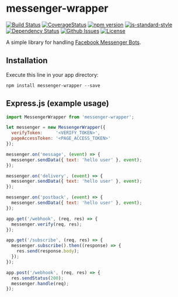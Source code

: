 # messenger-wrapper
[![Build Status](https://travis-ci.org/justynjozwiak/messenger-wrapper.svg?branch=master)](https://travis-ci.org/justynjozwiak/messenger-wrapper)
[![CoverageStatus](https://coveralls.io/repos/github/justynjozwiak/messenger-wrapper/badge.svg?branch=master)](https://coveralls.io/github/justynjozwiak/messenger-wrapper?branch=master)
[![npm version](https://img.shields.io/npm/v/messenger-wrapper.svg?style=flat)](https://www.npmjs.com/package/messenger-wrapper)
[![js-standard-style](https://img.shields.io/badge/code%20style-standard-brightgreen.svg)](http://standardjs.com/)
[![Dependency Status](https://www.versioneye.com/user/projects/571a18b3fcd19a00415b21bc/badge.svg)](https://www.versioneye.com/user/projects/571a18b3fcd19a00415b21bc)
[![Github Issues](http://githubbadges.herokuapp.com/justynjozwiak/messenger-wrapper/issues.svg)](https://github.com/justynjozwiak/messenger-wrapper/issues)
[![License](http://img.shields.io/:license-MIT-blue.svg)](http://badges.mit-license.org)

A simple library for handling [Facebook Messenger Bots](https://developers.facebook.com/docs/messenger-platform).

## Installation

Execute this line in your app directory:

```
npm install messenger-wrapper --save
```

## Express.js (example usage)

```javascript
import MessengerWrapper from 'messenger-wrapper';

let messenger = new MessengerWrapper({
  verifyToken:     '<VERIFY_TOKEN>',
  pageAccessToken: '<PAGE_ACCESS_TOKEN>'
});

messenger.on('message', (event) => {
  messenger.sendData({ text: 'hello user' }, event);
});

messenger.on('delivery', (event) => {
  messenger.sendData({ text: 'hello user' }, event);
});

messenger.on('postback', (event) => {
  messenger.sendData({ text: 'hello user' }, event);
});

app.get('/webhook', (req, res) => {
  messenger.verify(req, res);
});

app.get('/subscribe', (req, res) => {
  messenger.subscribe().then((response) => {
    res.send(response.body);
  });
});

app.post('/webhook', (req, res) => {
  res.sendStatus(200);
  messenger.handle(req);
});
```
